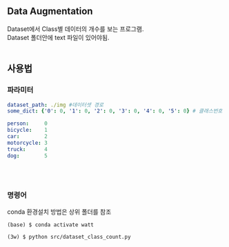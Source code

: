 ## Data Augmentation

Dataset에서 Class별 데이터의 개수를 보는 프로그램.  
Dataset 폴더안에 text 파일이 있어야됨.  </br></br>

## 사용법
### 파라미터
```yaml
dataset_path: ./img #데이터셋 경로 
some_dict: {'0': 0, '1': 0, '2': 0, '3': 0, '4': 0, '5': 0} # 클래스번호 : 초기값(0).
```
```yaml
person: 	0
bicycle:    1
car:	    2
motorcycle:	3
truck:	    4
dog:	    5

```
</br>
</br>

### 명령어
conda 환경설치 방법은 상위 폴더를 참조
```
(base) $ conda activate watt

(3w) $ python src/dataset_class_count.py
```
